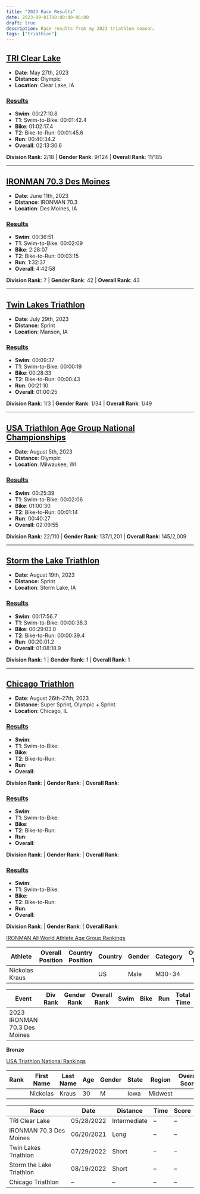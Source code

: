 ```yaml
---
title: "2023 Race Results"
date: 2023-09-01T00:00:00-06:00
draft: true
description: Race results from my 2023 triathlon season.
tags: ["triathlon"]
---
```


## [TRI Clear Lake](https://clearlakeiowa.com/events/tri-clear-lake)
* **Date**: May 27th, 2023
* **Distance**: Olympic
* **Location**: Clear Lake, IA

### [Results](https://results.truetimeracing.com/myresults.aspx?uid=16535-1122-6-484218)
* **Swim**: 00:27:10.8
* **T1**: Swim-to-Bike: 00:01:42.4
* **Bike**: 01:02:17.4
* **T2**: Bike-to-Run: 00:01:45.6
* **Run**: 00:40:34.2
* **Overall**: 02:13:30.6

**Division Rank**: 2/18 | **Gender Rank**: 9/124 | **Overall Rank**: 11/185

---

## [IRONMAN 70.3 Des Moines](https://www.ironman.com/im703-des-moines)
* **Date**: June 11th, 2023
* **Distance**: IRONMAN 70.3
* **Location**: Des Moines, IA

### [Results](https://www.ironman.com/im703-des-moines-results)
* **Swim**: 00:36:51
* **T1**: Swim-to-Bike: 00:02:09
* **Bike**: 2:28:07
* **T2**: Bike-to-Run: 00:03:15
* **Run**: 1:32:37
* **Overall**: 4:42:58

**Division Rank**: 7 | **Gender Rank**: 42 | **Overall Rank**: 43

---

## [Twin Lakes Triathlon](https://runsignup.com/Race/IA/Manson/TwinLakesTriathlonandDuathlon)
* **Date**: July 29th, 2023
* **Distance**: Sprint
* **Location**: Manson, IA

### [Results](https://results.truetimeracing.com/myresults.aspx?uid=16535-1168-1-500693)
* **Swim**: 00:09:37
* **T1**: Swim-to-Bike: 00:00:19
* **Bike**: 00:28:33
* **T2**: Bike-to-Run: 00:00:43
* **Run**: 00:21:10
* **Overall**: 01:00:25

**Division Rank**: 1/3 | **Gender Rank**: 1/34 | **Overall Rank**: 1/49

---

## [USA Triathlon Age Group National Championships](https://www.usatriathlon.org/get-racing/nationals)
* **Date**: August 5th, 2023
* **Distance**: Olympic
* **Location**: Milwaukee, WI

### [Results](https://track.rtrt.me/e/USAT-AGE_GROUP-2023#/tracker/RB8PMVGR)
* **Swim**: 00:25:39
* **T1**: Swim-to-Bike: 00:02:06
* **Bike**: 01:00:30
* **T2**: Bike-to-Run: 00:01:14
* **Run**: 00:40:27
* **Overall**: 02:09:55

**Division Rank**: 22/110 | **Gender Rank**: 137/1,201 | **Overall Rank**: 145/2,009

---

## [Storm the Lake Triathlon](https://runsignup.com/Race/IA/StormLake/StormtheLakeTriathlon)
* **Date**: August 19th, 2023
* **Distance**: Sprint
* **Location**: Storm Lake, IA

### [Results](https://results.truetimeracing.com/myresults.aspx?uid=16535-1184-5-102840)
* **Swim**: 00:17:56.7
* **T1**: Swim-to-Bike: 00:00:38.3
* **Bike**: 00:29:03.0
* **T2**: Bike-to-Run: 00:00:39.4
* **Run**: 00:20:01.2
* **Overall**: 01:08:18.9

**Division Rank**: 1 | **Gender Rank**: 1 | **Overall Rank**: 1

---

## [Chicago Triathlon](https://www.chicagotriathlon.com/)
* **Date**: August 26th-27th, 2023
* **Distance**: Super Sprint, Olympic + Sprint
* **Location**: Chicago, IL

### [Results]()
* **Swim**:
* **T1**: Swim-to-Bike:
* **Bike**:
* **T2**: Bike-to-Run:
* **Run**:
* **Overall**:

**Division Rank**: | **Gender Rank**: | **Overall Rank**:

### [Results]()
* **Swim**:
* **T1**: Swim-to-Bike:
* **Bike**:
* **T2**: Bike-to-Run:
* **Run**:
* **Overall**:

**Division Rank**: | **Gender Rank**: | **Overall Rank**:

### [Results]()
* **Swim**:
* **T1**: Swim-to-Bike:
* **Bike**:
* **T2**: Bike-to-Run:
* **Run**:
* **Overall**:

**Division Rank**: | **Gender Rank**: | **Overall Rank**:


[IRONMAN All World Athlete Age Group Rankings](https://www.ironman.com/all-world-athlete-agr)

Athlete        | Overall Position | Country Position | Country | Gender | Category | Overall Time | Points
-------------- | ---------------- | ---------------- | ------- | ------ | -------- | ------------ | ------
Nickolas Kraus |                  |                  |      US |   Male |   M30-34 |              |

Event                        | Div Rank | Gender Rank | Overall Rank | Swim     | Bike      | Run     | Total Time | Points
---------------------------- | -------- | ----------- | ------------ | -------- | --------- | ------- | ---------- | ------
2023 IRONMAN 70.3 Des Moines |          |             |              |          |           |         |            |

**Bronze**

[USA Triathlon National Rankings](https://rankings.usatriathlon.org/Rankings/NationalRankings)

Rank | First Name | Last Name | Age | Gender | State | Region  | Overall Score
---- | ---------- | --------- | --- | ------ | ----- | ------- | -------------
     |   Nickolas |     Kraus |  30 |      M |  Iowa | Midwest |

Race                       | Date       | Distance     | Time        | Score
-------------------------- | ---------- | ------------ | ----------- | ------
TRI Clear Lake             | 05/28/2022 | Intermediate |           – |      –
IRONMAN 70.3 Des Moines    | 06/20/2021 |         Long |           – |      –
Twin Lakes Triathlon       | 07/29/2022 |        Short |           – |      –
Storm the Lake Triathlon   | 08/19/2022 |        Short |           – |      –
Chicago Triathlon          |          – |            – |           – |      –
